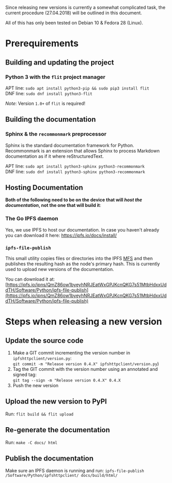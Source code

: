 Since releasing new versions is currently a somewhat complicated task, the current procedure
(27.04.2018) will be outlined in this document.

All of this has only been tested on Debian 10 & Fedora 28 (Linux).

# Prerequirements

## Building and updating the project

### Python 3 with the `flit` project manager

APT line: `sudo apt install python3-pip && sudo pip3 install flit`  
DNF line: `sudo dnf install python3-flit`

*Note*: Version `1.0+` of `flit` is required!

## Building the documentation

### Sphinx & the `recommonmark` preprocessor

Sphinx is the standard documentation framework for Python. Recommonmark is an extension that allows
Sphinx to process Markdown documentation as if it where reStructuredText.

APT line: `sudo apt install python3-sphinx python3-recommonmark`  
DNF line: `sudo dnf install python3-sphinx python3-recommonmark`

## Hosting Documentation

**Both of the following need to be on the device that will *host the documentation*, not the one
that will build it**:

### The Go IPFS daemon

Yes, we use IPFS to host our documentation. In case you haven't already you can download it here:
https://ipfs.io/docs/install/

### `ipfs-file-publish`

This small utility copies files or directories into the IPFS [MFS](https://ipfs.io/docs/commands/#ipfs-files)
and then publishes the resulting hash as the node's primary hash. This is currently used to upload
new versions of the documentation.

You can download it at:
[https://ipfs.io/ipns/QmZ86ow1byeyhNRJEatWxGPJKcnQKG7s51MtbHdxxUddTH/Software/Python/ipfs-file-publish](https://ipfs.io/ipns/QmZ86ow1byeyhNRJEatWxGPJKcnQKG7s51MtbHdxxUddTH/Software/Python/ipfs-file-publish)


# Steps when releasing a new version

## Update the source code

 1. Make a GIT commit incrementing the version number in `ipfshttpclient/version.py`:  
    `git commit -m "Release version 0.4.X" ipfshttpclient/version.py`)
 2. Tag the GIT commit with the version number using an annotated and signed tag:  
    `git tag --sign -m "Release version 0.4.X" 0.4.X`
 3. Push the new version

## Upload the new version to PyPI

Run: `flit build && flit upload`

## Re-generate the documentation

Run: `make -C docs/ html`

## Publish the documentation

Make sure an IPFS daemon is running and run: `ipfs-file-publish /Software/Python/ipfshttpclient/ docs/build/html/`
